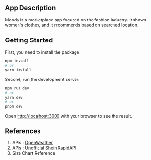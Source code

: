 ## App Description
Moody is a marketplace app focused on the fashion industry. It shows women's clothes, and it recommends based on searched location.

## Getting Started
First, you need to install the package
```bash
npm install
# or
yarn install
```

Second, run the development server:

```bash
npm run dev
# or
yarn dev
# or
pnpm dev
```

Open [http://localhost:3000](http://localhost:3000) with your browser to see the result.

## References
1. APIs : [OpenWeather](https://api.openweathermap.org)
2. APIs : [Unofficial Shein RapidAPI](https://rapidapi.com/apidojo/api/unofficial-shein)
3. Size Chart Reference : 
